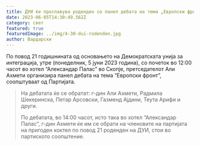 ```yaml
---
title: ДУИ ќе прославува роденден со панел дебата на тема „Европски фронт”
date: 2023-06-05T14:30:49.562Z
category: свет
featured: true
featuredImage: ../img/4-30-dui-rodenden.jpg
author: Вардарски
---
```

<!--StartFragment-->

По повод 21 годишнината од основањето на Демократската унија за интеграција, утре (понеделник, 5 јуни 2023 година), со почеток во 12:00 часот во хотел “Александар Палас” во Скопје, претседателот Али Ахмети организира панел дебата на тема “Европски фронт”, соопштуваат од Партијата.

> На дебатата ќе се обратат: г-дин Али Ахмети, Радмила Шекеринска, Петар Арсовски, Газменд Ајдини, Теута Арифи и други.
>
> По дебатата, во 14:00 часот, исто така во хотел “Александар Палас”, г-дин Ахмети ќе им се обрати на членовите на партијата на пригоден коктел по повод 21 роденден на ДУИ, стои во партиското соопштение.

<!--EndFragment-->
